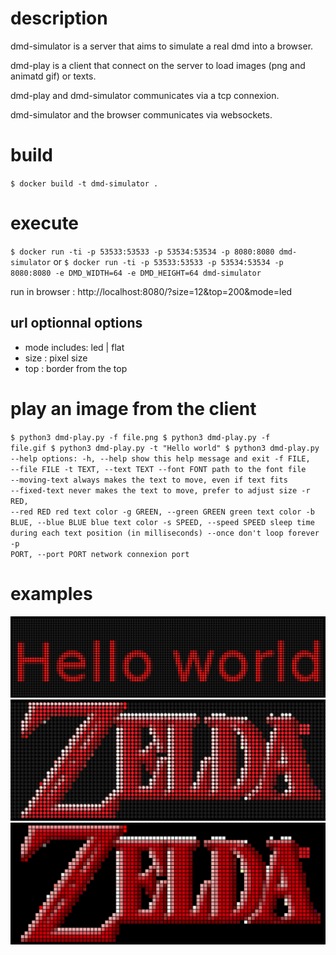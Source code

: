 # description
dmd-simulator is a server that aims to simulate a real dmd into a browser.

dmd-play is a client that connect on the server to load images (png and animatd gif) or texts.

dmd-play and dmd-simulator communicates via a tcp connexion.

dmd-simulator and the browser communicates via websockets.

# build
``$ docker build -t dmd-simulator .``

# execute
``$ docker run -ti -p 53533:53533 -p 53534:53534 -p 8080:8080 dmd-simulator``
or
``$ docker run -ti -p 53533:53533 -p 53534:53534 -p 8080:8080 -e DMD_WIDTH=64 -e DMD_HEIGHT=64 dmd-simulator``

run in browser : http://localhost:8080/?size=12&top=200&mode=led

## url optionnal options
- mode includes: led | flat
- size : pixel size
- top  : border from the top

# play an image from the client
<code>$ python3 dmd-play.py -f file.png
$ python3 dmd-play.py -f file.gif
$ python3 dmd-play.py -t "Hello world"
$ python3 dmd-play.py --help
options:
  -h, --help            show this help message and exit
  -f FILE, --file FILE
  -t TEXT, --text TEXT
  --font FONT           path to the font file
  --moving-text         always makes the text to move, even if text fits
  --fixed-text          never makes the text to move, prefer to adjust size
  -r RED, --red RED     red text color
  -g GREEN, --green GREEN
                        green text color
  -b BLUE, --blue BLUE  blue text color
  -s SPEED, --speed SPEED
                        sleep time during each text position (in milliseconds)
  --once                don't loop forever
  -p PORT, --port PORT  network connexion port
</code>

# examples
![Alt text](demo/helloworld.png "Hello world")
![Alt text](demo/zelda_led.png "zelda led")
![Alt text](demo/zelda_flat.png "zelda flat")
